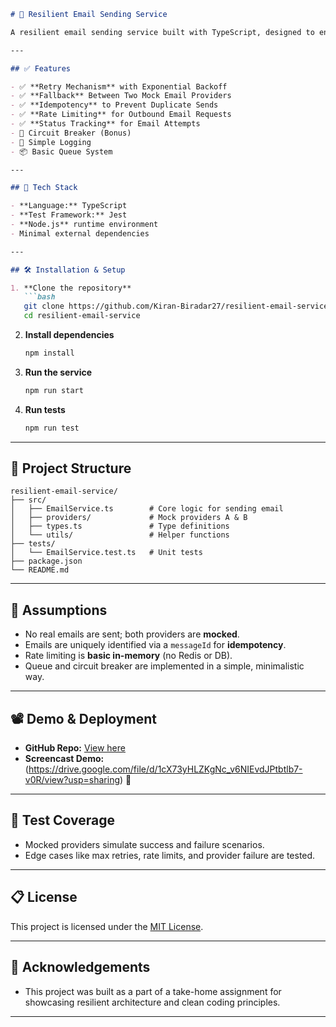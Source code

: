 
````markdown
# 📧 Resilient Email Sending Service

A resilient email sending service built with TypeScript, designed to ensure reliable email delivery using retry logic, fallback mechanisms, rate limiting, idempotency, and status tracking.

---

## ✅ Features

- ✅ **Retry Mechanism** with Exponential Backoff
- ✅ **Fallback** Between Two Mock Email Providers
- ✅ **Idempotency** to Prevent Duplicate Sends
- ✅ **Rate Limiting** for Outbound Email Requests
- ✅ **Status Tracking** for Email Attempts
- 🔄 Circuit Breaker (Bonus)
- 📝 Simple Logging
- 📦 Basic Queue System

---

## 🚀 Tech Stack

- **Language:** TypeScript
- **Test Framework:** Jest
- **Node.js** runtime environment
- Minimal external dependencies

---

## 🛠️ Installation & Setup

1. **Clone the repository**
   ```bash
   git clone https://github.com/Kiran-Biradar27/resilient-email-service.git
   cd resilient-email-service
````

2. **Install dependencies**

   ```bash
   npm install
   ```

3. **Run the service**

   ```bash
   npm run start
   ```

4. **Run tests**

   ```bash
   npm run test
   ```

---

## 📂 Project Structure

```
resilient-email-service/
├── src/
│   ├── EmailService.ts        # Core logic for sending email
│   ├── providers/             # Mock providers A & B
│   ├── types.ts               # Type definitions
│   └── utils/                 # Helper functions
├── tests/
│   └── EmailService.test.ts   # Unit tests
├── package.json
└── README.md
```

---
## 📌 Assumptions

* No real emails are sent; both providers are **mocked**.
* Emails are uniquely identified via a `messageId` for **idempotency**.
* Rate limiting is **basic in-memory** (no Redis or DB).
* Queue and circuit breaker are implemented in a simple, minimalistic way.

---

## 📽️ Demo & Deployment

* **GitHub Repo:** [View here](https://github.com/Kiran-Biradar27/resilient-email-service)
* **Screencast Demo:** (https://drive.google.com/file/d/1cX73yHLZKgNc_v6NIEvdJPtbtlb7-v0R/view?usp=sharing) 🎥

---

## 🧪 Test Coverage

* Mocked providers simulate success and failure scenarios.
* Edge cases like max retries, rate limits, and provider failure are tested.

---

## 📋 License

This project is licensed under the [MIT License](LICENSE).

---

## 🙌 Acknowledgements

* This project was built as a part of a take-home assignment for showcasing resilient architecture and clean coding principles.

---
